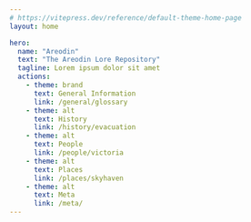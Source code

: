 ```yaml
---
# https://vitepress.dev/reference/default-theme-home-page
layout: home

hero:
  name: "Areodin"
  text: "The Areodin Lore Repository"
  tagline: Lorem ipsum dolor sit amet
  actions:
    - theme: brand
      text: General Information
      link: /general/glossary
    - theme: alt
      text: History
      link: /history/evacuation
    - theme: alt
      text: People
      link: /people/victoria
    - theme: alt
      text: Places
      link: /places/skyhaven
    - theme: alt
      text: Meta
      link: /meta/
---
```

